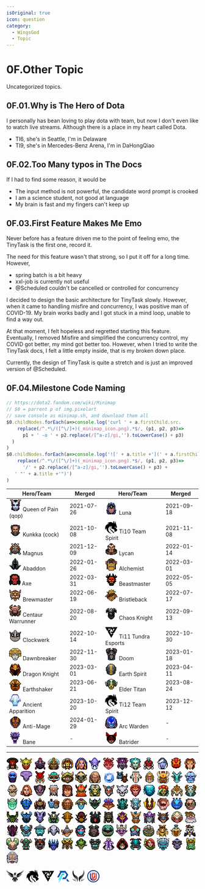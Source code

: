 ```yaml
---
isOriginal: true
icon: question
category:
  - WingsGod
  - Topic
---
```


# 0F.Other Topic

Uncategorized topics.

## 0F.01.Why is The Hero of Dota

I personally has bean loving to play dota with team, but now I don't even like to watch live streams.
Although there is a place in my heart called Dota.

* TI6, she's in Seattle, I'm in Delaware
* TI9, she's in Mercedes-Benz Arena, I'm in DaHongQiao

## 0F.02.Too Many typos in The Docs

If I had to find some reason, it would be

* The input method is not powerful, the candidate word prompt is crooked
* I am a science student, not good at language
* My brain is fast and my fingers can't keep up

## 0F.03.First Feature Makes Me Emo

Never before has a feature driven me to the point of feeling emo, the TinyTask is the first one, record it.

The need for this feature wasn't that strong, so I put it off for a long time. However,

* spring batch is a bit heavy
* xxl-job is currently not useful
* @Scheduled couldn't be cancelled or controlled for concurrency

I decided to design the basic architecture for TinyTask slowly. However, when it came to handling misfire and concurrency,
I was positive man of COVID-19. My brain works badly and I got stuck in a mind loop, unable to find a way out.

At that moment, I felt hopeless and regretted starting this feature. Eventually, I removed Misfire and
simplified the concurrency control, my COVID got better, my mind got better too.
However, when I tried to write the TinyTask docs, I felt a little empty inside, that is my broken down place.

Currently, the design of TinyTask is quite a stretch and is just an improved version of @Scheduled.

## 0F.04.Milestone Code Naming

```js
// https://dota2.fandom.com/wiki/Minimap
// $0 = parrent p of img.pixelart
// save console as minimap.sh, and download them all
$0.childNodes.forEach(a=>console.log('curl ' + a.firstChild.src.
    replace(/^.*\/([^\/]+)(_minimap_icon.png).*$/, (p1, p2, p3)=>
      p1 + ' -o ' + p2.replace(/[^a-z]/gi,'').toLowerCase() + p3)
  )
)
$0.childNodes.forEach(a=>console.log('![' + a.title +'](' + a.firstChild.src.
    replace(/^.*\/([^\/]+)(_minimap_icon.png).*$/, (p1, p2, p3)=>
      '/' + p2.replace(/[^a-z]/gi,'').toLowerCase() + p3) +
   ' "' + a.title +'")')
)
```

<!-- markdownlint-disable MD013 -->
| Hero/Team | Merged | Hero/Team | Merged |
| --------- | ------ | --------- | ------ |
| ![Queen of Pain](/queenofpain_minimap_icon.png) Queen of Pain (qop) | 2021-07-26 | ![Luna](/luna_minimap_icon.png) Luna | 2021-09-18 |
| ![Kunkka](/kunkka_minimap_icon.png) Kunkka (cock) | 2021-10-08 | ![Ti10](/team_spirit.png) Ti10 Team Spirit | 2021-11-08 |
| ![Magnus](/magnus_minimap_icon.png) Magnus | 2021-12-09 | ![Lycan](/lycan_minimap_icon.png) Lycan | 2022-01-14 |
| ![Abaddon](/abaddon_minimap_icon.png) Abaddon | 2022-01-26 | ![Alchemist](/alchemist_minimap_icon.png) Alchemist | 2022-03-01 |
| ![Axe](/axe_minimap_icon.png) Axe | 2022-03-31 | ![Beastmaster](/beastmaster_minimap_icon.png) Beastmaster | 2022-05-05 |
| ![Brewmaster](/brewmaster_minimap_icon.png) Brewmaster | 2022-06-19 | ![Bristleback](/bristleback_minimap_icon.png) Bristleback | 2022-07-17 |
| ![Centaur Warrunner](/centaurwarrunner_minimap_icon.png) Centaur Warrunner | 2022-08-20 | ![Chaos Knight](/chaosknight_minimap_icon.png) Chaos Knight | 2022-09-13 |
| ![Clockwerk](/clockwerk_minimap_icon.png) Clockwerk | 2022-10-14 | ![Ti11](/team_tundra.png) Ti11 Tundra Esports | 2022-10-30 |
| ![Dawnbreaker](/dawnbreaker_minimap_icon.png) Dawnbreaker | 2022-11-30 | ![Doom](/doom_minimap_icon.png) Doom | 2023-01-18 |
| ![Dragon Knight](/dragonknight_minimap_icon.png) Dragon Knight | 2023-03-01 | ![Earth Spirit](/earthspirit_minimap_icon.png) Earth Spirit | 2023-04-11 |
| ![Earthshaker](/earthshaker_minimap_icon.png) Earthshaker | 2023-06-21 | ![Elder Titan](/eldertitan_minimap_icon.png) Elder Titan | 2023-08-24 |
| ![Ancient Apparition](/ancientapparition_minimap_icon.png) Ancient Apparition | 2023-10-20 | ![Ti12](/team_spirit.png) Ti12 Team Spirit | 2023-12-12 |
| ![Anti-Mage](/antimage_minimap_icon.png) Anti-Mage | 2024-01-29 | ![Arc Warden](/arcwarden_minimap_icon.png) Arc Warden | - |
| ![Bane](/bane_minimap_icon.png "Bane") Bane | - | ![Batrider](/batrider_minimap_icon.png "Batrider") Batrider | - |

---

![Bloodseeker](/bloodseeker_minimap_icon.png "Bloodseeker")
![Bounty Hunter](/bountyhunter_minimap_icon.png "Bounty Hunter")
![Broodmother](/broodmother_minimap_icon.png "Broodmother")
![Chen](/chen_minimap_icon.png "Chen")
![Clinkz](/clinkz_minimap_icon.png "Clinkz")
![Crystal Maiden](/crystalmaiden_minimap_icon.png "Crystal Maiden")
![Dark Seer](/darkseer_minimap_icon.png "Dark Seer")
![Dark Willow](/darkwillow_minimap_icon.png "Dark Willow")
![Dazzle](/dazzle_minimap_icon.png "Dazzle")
![Death Prophet](/deathprophet_minimap_icon.png "Death Prophet")
![Disruptor](/disruptor_minimap_icon.png "Disruptor")
![Drow Ranger](/drowranger_minimap_icon.png "Drow Ranger")
![Ember Spirit](/emberspirit_minimap_icon.png "Ember Spirit")
![Enchantress](/enchantress_minimap_icon.png "Enchantress")
![Enigma](/enigma_minimap_icon.png "Enigma")
![Faceless Void](/facelessvoid_minimap_icon.png "Faceless Void")
![Grimstroke](/grimstroke_minimap_icon.png "Grimstroke")
![Gyrocopter](/gyrocopter_minimap_icon.png "Gyrocopter")
![Hoodwink](/hoodwink_minimap_icon.png "Hoodwink")
![Huskar](/huskar_minimap_icon.png "Huskar")
![Invoker](/invoker_minimap_icon.png "Invoker")
![Io](/io_minimap_icon.png "Io")
![Jakiro](/jakiro_minimap_icon.png "Jakiro")
![Juggernaut](/juggernaut_minimap_icon.png "Juggernaut")
![Keeper of the Light](/keeperofthelight_minimap_icon.png "Keeper of the Light")
![Legion Commander](/legioncommander_minimap_icon.png "Legion Commander")
![Leshrac](/leshrac_minimap_icon.png "Leshrac")
![Lich](/lich_minimap_icon.png "Lich")
![Lifestealer](/lifestealer_minimap_icon.png "Lifestealer")
![Lina](/lina_minimap_icon.png "Lina")
![Lion](/lion_minimap_icon.png "Lion")
![Lone Druid](/lonedruid_minimap_icon.png "Lone Druid")
![Marci](/marci_minimap_icon.png "Marci")
![Mars](/mars_minimap_icon.png "Mars")
![Medusa](/medusa_minimap_icon.png "Medusa")
![Meepo](/meepo_minimap_icon.png "Meepo")
![Mirana](/mirana_minimap_icon.png "Mirana")
![Monkey King](/monkeyking_minimap_icon.png "Monkey King")
![Morphling](/morphling_minimap_icon.png "Morphling")
![Muerta](/muerta_minimap_icon.png "Muerta")
![Naga Siren](/nagasiren_minimap_icon.png "Naga Siren")
![Nature's Prophet](/naturesprophet_minimap_icon.png "Nature's Prophet")
![Necrophos](/necrophos_minimap_icon.png "Necrophos")
![Night Stalker](/nightstalker_minimap_icon.png "Night Stalker")
![Nyx Assassin](/nyxassassin_minimap_icon.png "Nyx Assassin")
![Ogre Magi](/ogremagi_minimap_icon.png "Ogre Magi")
![Omniknight](/omniknight_minimap_icon.png "Omniknight")
![Oracle](/oracle_minimap_icon.png "Oracle")
![Outworld Destroyer](/outworlddestroyer_minimap_icon.png "Outworld Destroyer")
![Pangolier](/pangolier_minimap_icon.png "Pangolier")
![Phantom Assassin](/phantomassassin_minimap_icon.png "Phantom Assassin")
![Phantom Lancer](/phantomlancer_minimap_icon.png "Phantom Lancer")
![Phoenix](/phoenix_minimap_icon.png "Phoenix")
![Primal Beast](/primalbeast_minimap_icon.png "Primal Beast")
![Puck](/puck_minimap_icon.png "Puck")
![Pudge](/pudge_minimap_icon.png "Pudge")
![Pugna](/pugna_minimap_icon.png "Pugna")
![Razor](/razor_minimap_icon.png "Razor")
![Riki](/riki_minimap_icon.png "Riki")
![Rubick](/rubick_minimap_icon.png "Rubick")
![Sand King](/sandking_minimap_icon.png "Sand King")
![Shadow Demon](/shadowdemon_minimap_icon.png "Shadow Demon")
![Shadow Fiend](/shadowfiend_minimap_icon.png "Shadow Fiend")
![Shadow Shaman](/shadowshaman_minimap_icon.png "Shadow Shaman")
![Silencer](/silencer_minimap_icon.png "Silencer")
![Skywrath Mage](/skywrathmage_minimap_icon.png "Skywrath Mage")
![Slardar](/slardar_minimap_icon.png "Slardar")
![Slark](/slark_minimap_icon.png "Slark")
![Snapfire](/snapfire_minimap_icon.png "Snapfire")
![Sniper](/sniper_minimap_icon.png "Sniper")
![Spectre](/spectre_minimap_icon.png "Spectre")
![Spirit Breaker](/spiritbreaker_minimap_icon.png "Spirit Breaker")
![Storm Spirit](/stormspirit_minimap_icon.png "Storm Spirit")
![Sven](/sven_minimap_icon.png "Sven")
![Techies](/techies_minimap_icon.png "Techies")
![Templar Assassin](/templarassassin_minimap_icon.png "Templar Assassin")
![Terrorblade](/terrorblade_minimap_icon.png "Terrorblade")
![Tidehunter](/tidehunter_minimap_icon.png "Tidehunter")
![Timbersaw](/timbersaw_minimap_icon.png "Timbersaw")
![Tinker](/tinker_minimap_icon.png "Tinker")
![Tiny](/tiny_minimap_icon.png "Tiny")
![Treant Protector](/treantprotector_minimap_icon.png "Treant Protector")
![Troll Warlord](/trollwarlord_minimap_icon.png "Troll Warlord")
![Tusk](/tusk_minimap_icon.png "Tusk")
![Underlord](/underlord_minimap_icon.png "Underlord")
![Undying](/undying_minimap_icon.png "Undying")
![Ursa](/ursa_minimap_icon.png "Ursa")
![Vengeful Spirit](/vengefulspirit_minimap_icon.png "Vengeful Spirit")
![Venomancer](/venomancer_minimap_icon.png "Venomancer")
![Viper](/viper_minimap_icon.png "Viper")
![Visage](/visage_minimap_icon.png "Visage")
![Void Spirit](/voidspirit_minimap_icon.png "Void Spirit")
![Warlock](/warlock_minimap_icon.png "Warlock")
![Weaver](/weaver_minimap_icon.png "Weaver")
![Windranger](/windranger_minimap_icon.png "Windranger")
![Winter Wyvern](/winterwyvern_minimap_icon.png "Winter Wyvern")
![Witch Doctor](/witchdoctor_minimap_icon.png "Witch Doctor")
![Wraith King](/wraithking_minimap_icon.png "Wraith King")
![Zeus](/zeus_minimap_icon.png "Zeus")

![Wings Gaming](/team_wings.png "Wings Gaming")&nbsp;
![Team Spirit](/team_spirit.png "Team Spirit")&nbsp;
![Tundra Esports](/team_tundra.png "Tundra Esports")&nbsp;
![Azure Ray](/team_ar.png "Azure Ray")&nbsp;
![Xtreme Gaming](/team_xg.png "Xtreme Gaming")&nbsp;
![LGD Gaming](/team_lgd.png "LGD Gaming")&nbsp;
